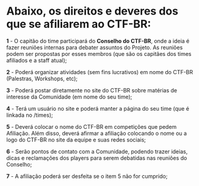 # Abaixo, os direitos e deveres dos que se afiliarem ao CTF-BR:

**1** - O capitão do time participará do **Conselho do CTF-BR**, onde a ideia é fazer reuniões internas para debater assuntos do Projeto. As reuniões podem ser propostas por esses membros (que são os capitães dos times afiliados e a staff atual);

**2** - Poderá organizar atividades (sem fins lucrativos) em nome do CTF-BR (Palestras, Workshops, etc);

**3** - Poderá postar diretamente no site do CTF-BR sobre matérias de interesse da Comunidade (em nome do seu time);

**4** - Terá um usuário no site e poderá manter a página do seu time (que é linkada no /times);

**5** - Deverá colocar o nome do CTF-BR em competições que pedem Afiliação. Além disso, deverá afirmar a afiliação colocando o nome ou a logo do CTF-BR no site da equipe e suas redes sociais;

**6** - Serão pontos de contato com a Comunidade, podendo trazer ideias, dicas e reclamações dos players para serem debatidas nas  reuniões do Conselho;

**7** - A afiliação poderá ser desfeita se o item 5 não for cumprido;
